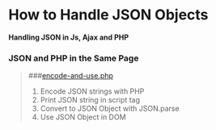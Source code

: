 How to Handle JSON Objects       
==========================      

**Handling JSON in Js, Ajax and PHP**  

  
### JSON and PHP in the Same Page
> ###[encode-and-use.php ](https://github.com/miguel-velazkez/JSON-Playground/blob/master/encode-and-use.php)
> 1. Encode JSON strings with PHP
> 2. Print JSON string in script tag
> 3. Convert to JSON Object with JSON.parse
> 4. Use JSON Object in DOM